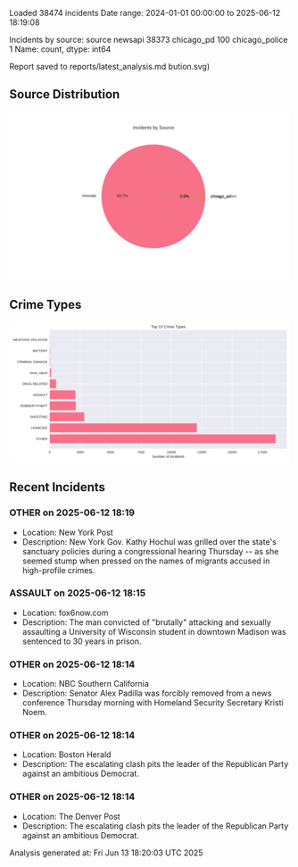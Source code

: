 
Loaded 38474 incidents
Date range: 2024-01-01 00:00:00 to 2025-06-12 18:19:08

Incidents by source:
source
newsapi           38373
chicago_pd          100
chicago_police        1
Name: count, dtype: int64

Report saved to reports/latest_analysis.md
bution.svg)

## Source Distribution
![Source Distribution](images/source_distribution.svg)

## Crime Types
![Crime Types](images/crime_types.svg)

## Recent Incidents

### OTHER on 2025-06-12 18:19
- Location: New York Post
- Description: New York Gov. Kathy Hochul was grilled over the state's sanctuary policies during a congressional hearing Thursday -- as she seemed stump when pressed on the names of migrants accused in high-profile crimes.


### ASSAULT on 2025-06-12 18:15
- Location: fox6now.com
- Description: The man convicted of "brutally" attacking and sexually assaulting a University of Wisconsin student in downtown Madison was sentenced to 30 years in prison.


### OTHER on 2025-06-12 18:14
- Location: NBC Southern California
- Description: Senator Alex Padilla was forcibly removed from a news conference Thursday morning with Homeland Security Secretary Kristi Noem.


### OTHER on 2025-06-12 18:14
- Location: Boston Herald
- Description: The escalating clash pits the leader of the Republican Party against an ambitious Democrat.


### OTHER on 2025-06-12 18:14
- Location: The Denver Post
- Description: The escalating clash pits the leader of the Republican Party against an ambitious Democrat.

Analysis generated at: Fri Jun 13 18:20:03 UTC 2025
